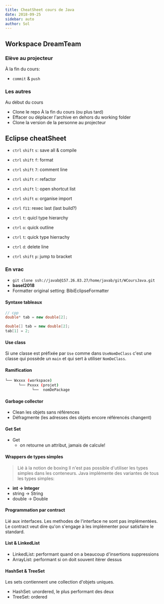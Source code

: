```yaml
---
title: CheatSheet cours de Java
date: 2018-09-25
sidebar: auto
author: Sol
---
```


## Workspace DreamTeam
### Elève au projecteur
À la fin du cours:
* `commit` & `push`
### Les autres
Au début du cours
* Clone le repo
À la fin du cours (ou plus tard)
* Effacer ou déplacer l'archive en dehors du working folder
* Clone la version de la personne au projecteur


## Eclipse cheatSheet

* `ctrl` `shift` `s`: save all & compile
* `ctrl` `shift` `f`: format
* `ctrl` `shift` `7`: comment line
* `ctrl` `shift` `r`: refactor
* `ctrl` `shift` `l`: open shortcut list
* `ctrl` `shift` `o`: organise import
* `ctrl` `f11`: rexec last (last build?)
* `ctrl` `t`: quicl type hierarchy
* `ctrl` `o`: quick outline
* `ctrl` `t`: quick type hierrachy
* `ctrl` `d`: delete line

* `ctrl` `shift` `p`: jump to bracket

### En vrac
* `git clone ssh://javab@157.26.83.27/home/javab/git/WCoursJava.git`
* **basel2018**
*  Formatter original setting: BibiEclipseFormatter



#### Syntaxe tableaux
```cpp
// cpp
double* tab = new double[2];
```

```java
double[] tab = new double[2];
tab[1] = 2;
```

#### Use class
Si une classe est préfixée par `Use` comme dans `UseNomDeClass` c'est une classe qui possède un `main` et qui sert à utiliser `NomDeClass`.

#### Ramification 
```sh
└── Wxxxx (workspace)
      └── Pxxxx (projet)
            └──  nomDePackage
```

#### Garbage collector
* Clean les objets sans références
* Défragmente (les adresses des objets encore référencés changent)
  

#### Get Set
* Get
  * on retourne un attribut, jamais de calcule!

#### Wrappers de types simples
> Lié à la notion de boxing
Il n'est pas possible d'utiliser les types simples dans les conteneurs. Java implémente des variantes de tous les types simples:
* **int -> Integer**
* string -> String
* double -> Double

#### Programmation par contract
Lié aux <Def def="Classe purement abstraite">interfaces</Def>. Les methodes de l'interface ne sont pas implémentées. Le contract veut dire qu'on s'engage à les implémenter pour satisfaire le standard.

#### List & LinkedList
* LinkedList: performant quand on a beaucoup d'insertions suppressions
* ArrayList: performant si on doit souvent itérer dessus


#### HashSet & TreeSet
Les sets contiennent une collection d'objets uniques.
* HashSet: unordered, le plus performant des deux
* TreeSet: ordered 